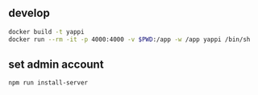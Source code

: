 
## develop

```bash
docker build -t yappi
docker run --rm -it -p 4000:4000 -v $PWD:/app -w /app yappi /bin/sh
```

## set admin account

```bash
npm run install-server
```
